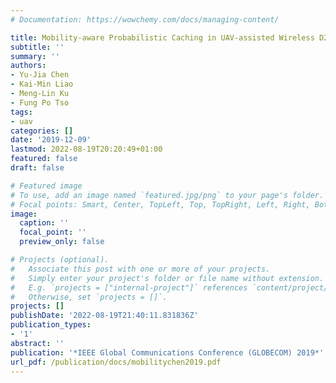 ```yaml
---
# Documentation: https://wowchemy.com/docs/managing-content/

title: Mobility-aware Probabilistic Caching in UAV-assisted Wireless D2D Networks
subtitle: ''
summary: ''
authors:
- Yu-Jia Chen
- Kai-Min Liao
- Meng-Lin Ku
- Fung Po Tso
tags:
- uav
categories: []
date: '2019-12-09'
lastmod: 2022-08-19T20:20:49+01:00
featured: false
draft: false

# Featured image
# To use, add an image named `featured.jpg/png` to your page's folder.
# Focal points: Smart, Center, TopLeft, Top, TopRight, Left, Right, BottomLeft, Bottom, BottomRight.
image:
  caption: ''
  focal_point: ''
  preview_only: false

# Projects (optional).
#   Associate this post with one or more of your projects.
#   Simply enter your project's folder or file name without extension.
#   E.g. `projects = ["internal-project"]` references `content/project/deep-learning/index.md`.
#   Otherwise, set `projects = []`.
projects: []
publishDate: '2022-08-19T21:40:11.831836Z'
publication_types:
- '1'
abstract: ''
publication: '*IEEE Global Communications Conference (GLOBECOM) 2019*'
url_pdf: /publication/docs/mobilitychen2019.pdf
---
```

